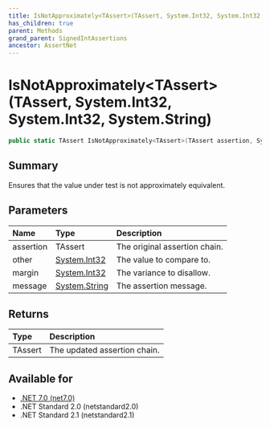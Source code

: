 ```yaml
---
title: IsNotApproximately<TAssert>(TAssert, System.Int32, System.Int32, System.String)
has_children: true
parent: Methods
grand_parent: SignedIntAssertions
ancestor: AssertNet
---
```

# IsNotApproximately&lt;TAssert&gt;(TAssert, System.Int32, System.Int32, System.String)

```csharp
public static TAssert IsNotApproximately<TAssert>(TAssert assertion, System.Int32 other, System.Int32 margin, System.String message);
```

## Summary
Ensures that the value under test is not approximately equivalent.

## Parameters
| Name      | Type                                                                        | Description                   |
|:----------|:----------------------------------------------------------------------------|:------------------------------|
| assertion | TAssert                                                                     | The original assertion chain. |
| other     | [System.Int32](https://learn.microsoft.com/en-us/dotnet/api/system.int32)   | The value to compare to.      |
| margin    | [System.Int32](https://learn.microsoft.com/en-us/dotnet/api/system.int32)   | The variance to disallow.     |
| message   | [System.String](https://learn.microsoft.com/en-us/dotnet/api/system.string) | The assertion message.        |


## Returns
| Type    | Description                  |
|:--------|:-----------------------------|
| TAssert | The updated assertion chain. |

## Available for
- [.NET 7.0 (net7.0)](https://versionsof.net/core/7.0/)
- .NET Standard 2.0 (netstandard2.0)
- .NET Standard 2.1 (netstandard2.1)
